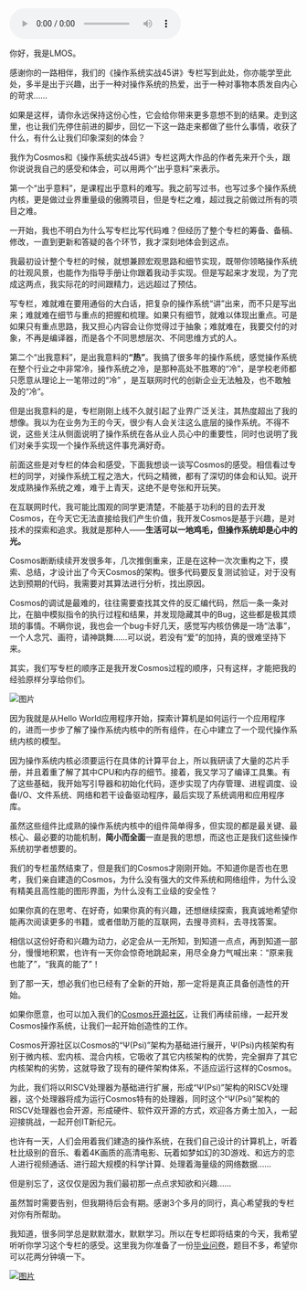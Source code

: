 <audio title="结束语 _ 生活可以一地鸡毛，但操作系统却是心中的光" src="https://static001.geekbang.org/resource/audio/36/f7/36fyyfe9cfdb342589b6ac6975c0b8f7.mp3" controls="controls"></audio> 
<p>你好，我是LMOS。</p><p>感谢你的一路相伴，我们的《操作系统实战45讲》专栏写到此处，你亦能学至此处，多半是出于兴趣，出于一种对操作系统的热爱，出于一种对事物本质发自内心的苛求……</p><p>如果是这样，请你永远保持这份心性，它会给你带来更多意想不到的结果。走到这里，也让我们先停住前进的脚步，回忆一下这一路走来都做了些什么事情，收获了什么，有什么让我们印象深刻的体会？</p><p>我作为Cosmos和《操作系统实战45讲》专栏这两大作品的作者先来开个头，跟你说说我自己的感受和体会，可以用两个“出乎意料”来表示。</p><p>第一个“出乎意料”，是课程出乎意料的难写。我之前写过书，也写过多个操作系统内核，更是做过业界重量级的傲腾项目，但是专栏之难，超过我之前做过所有的项目之难。</p><p>一开始，我也不明白为什么写专栏比写代码难？但经历了整个专栏的筹备、备稿、修改，一直到更新和答疑的各个环节，我才深刻地体会到这点。</p><p>我最初设计整个专栏的时候，就想兼顾宏观思路和细节实现，既带你领略操作系统的壮观风景，也能作为指导手册让你跟着我动手实现。但是写起来才发现，为了完成这两点，我实际花的时间跟精力，远远超过了预估。</p><p>写专栏，难就难在要用通俗的大白话，把复杂的操作系统“讲”出来，而不只是写出来；难就难在细节与重点的把握和梳理。如果只有细节，就难以体现出重点。可是如果只有重点思路，我又担心内容会让你觉得过于抽象；难就难在，我要交付的对象，不再是编译器，而是各个不同思想层次、不同思维方式的人。</p><!-- [[[read_end]]] --><p>第二个“出我意料”，是出我意料的<strong>“热”</strong>。我搞了很多年的操作系统，感觉操作系统在整个行业之中非常冷，操作系统之冷，是那种高处不胜寒的“冷”，是学校老师都只愿意从理论上一笔带过的“冷” ，是互联网时代的创新企业无法触及，也不敢触及的“冷”。</p><p>但是出我意料的是，专栏刚刚上线不久就引起了业界广泛关注，其热度超出了我的想像。我以为在业务为王的今天，很少有人会关注这么底层的操作系统。不得不说，这些关注从侧面说明了操作系统在各从业人员心中的重要性，同时也说明了我们对亲手实现一个操作系统这件事充满好奇。</p><p>前面这些是对专栏的体会和感受，下面我想谈一谈写Cosmos的感受。相信看过专栏的同学，对操作系统工程之浩大，代码之精微，都有了深切的体会和认知。说开发成熟操作系统之难，难于上青天，这绝不是夸张和开玩笑。</p><p>在互联网时代，我可能比围观的同学更清楚，不能基于功利的目的去开发Cosmos，在今天它无法直接给我们产生价值，我开发Cosmos是基于兴趣，是对技术的探索和追求。我就是那种人——<strong>生活可以一地鸡毛，但操作系统却是心中的光。</strong></p><p>Cosmos断断续续开发很多年，几次推倒重来，正是在这种一次次重构之下，摸索、总结，才设计出了今天Cosmos的架构。很多代码要反复测试验证，对于没有达到预期的代码，我需要对其算法进行分析，找出原因。</p><p>Cosmos的调试是最难的，往往需要查找其文件的反汇编代码，然后一条一条对比，在脑中模拟指令的执行过程和结果，并发现隐藏其中的Bug，这些都是极其烦琐的事情。不瞒你说，我也会一个bug卡好几天，感觉写内核仿佛是一场“法事”，一个人念咒、画符，请神跳舞……可以说，若没有“爱”的加持，真的很难坚持下来。</p><p>其实，我们写专栏的顺序正是我开发Cosmos过程的顺序，只有这样，才能把我的经验原样分享给你们。</p><p><img src="https://static001.geekbang.org/resource/image/71/0a/717525b4a25e8be9032c3be51fca1a0a.jpg?wh=1920x1468" alt="图片"></p><p>因为我就是从Hello World应用程序开始，探索计算机是如何运行一个应用程序的，进而一步步了解了操作系统内核中的所有组件，在心中建立了一个现代操作系统内核的模型。</p><p>因为操作系统内核必须要运行在具体的计算平台上，所以我研读了大量的芯片手册，并且着重了解了其中CPU和内存的细节。接着，我又学习了编译工具集。有了这些基础，我开始写引导器和初始化代码，逐步实现了内存管理、进程调度、设备I/O、文件系统、网络和若干设备驱动程序，最后实现了系统调用和应用程序库。</p><p>虽然这些组件比成熟的操作系统内核中的组件简单得多，但实现的都是最关键、最核心、最必要的功能机制，<strong>简小而全面</strong>一直是我的思想，而这也正是我们这些操作系统初学者想要的。</p><p>我们的专栏虽然结束了，但是我们的Cosmos才刚刚开始。不知道你是否也在思考，我们亲自建造的Cosmos，为什么没有强大的文件系统和网络组件，为什么没有精美且高性能的图形界面，为什么没有工业级的安全性？</p><p>如果你真的在思考、在好奇，如果你真的有兴趣，还想继续探索，我真诚地希望你能再次阅读更多的书籍，或者借助万能的互联网，去搜寻资料，去寻找答案。</p><p>相信以这份好奇和兴趣为动力，必定会从一无所知，到知道一点点，再到知道一部分，慢慢地积累，也许有一天你会惊奇地跳起来，用尽全身力气喊出来：“原来我也能了”，“我真的能了”！</p><p>到了那一天，想必我们也已经有了全新的开始，那一定将是真正具备创造性的开始。</p><p>如果你愿意，也可以加入我们的<a href="https://github.com/CosmosPsi/CosmosDocs"><span class="orange">Cosmos开源社区</span></a>，让我们再续前缘，一起开发Cosmos操作系统，让我们一起开始创造性的工作。</p><p>Cosmos开源社区以Cosmos的“Ψ(Psi)”架构为基础进行展开，Ψ(Psi)内核架构有别于微内核、宏内核、混合内核，它吸收了其它内核架构的优势，完全摒弃了其它内核架构的劣势，这就导致了现有的硬件架构体系，不适应运行这样的Cosmos。</p><p>为此，我们将以RISCV处理器为基础进行扩展，形成“Ψ(Psi)”架构的RISCV处理器，这个处理器将成为运行Cosmos特有的处理器，同时这个“Ψ(Psi)”架构的RISCV处理器也会开源，形成硬件、软件双开源的方式，欢迎各方勇士加入，一起迎接挑战，一起开创IT新纪元。</p><p>也许有一天，人们会用着我们建造的操作系统，在我们自己设计的计算机上，听着杜比级别的音乐、看着4K画质的高清电影、玩着如梦如幻的3D游戏、和远方的恋人进行视频通话、进行超大规模的科学计算、处理着海量级的网络数据……</p><p>但是别忘了，这仅仅是因为我们最初那一点点求知欲和兴趣……</p><p>虽然暂时需要告别，但我期待后会有期。感谢3个多月的同行，真心希望我的专栏对你有所帮助。</p><p>我知道，很多同学总是默默潜水，默默学习。所以在专栏即将结束的今天，我希望听听你学习这个专栏的感受。这里我为你准备了一份<a href="https://jinshuju.net/f/sR6ivf">毕业问卷</a>，题目不多，希望你可以花两分钟填一下。</p><p><a href="https://jinshuju.net/f/sR6ivf"><img src="https://static001.geekbang.org/resource/image/13/31/135caf77b2e81b1e78f60e02947b4931.jpg?wh=1142x801" alt="图片"></a></p>